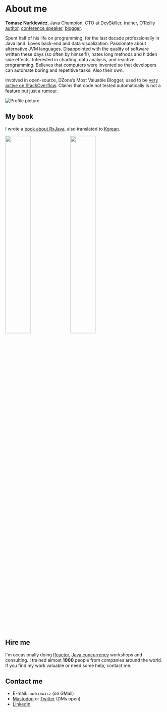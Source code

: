 # About me

**Tomasz Nurkiewicz**, Java Champion, CTO at [DevSkiller](https://devskiller.com/), trainer, [O’Reilly author](https://www.oreilly.com/library/view/reactive-programming-with/9781491931646/), [conference speaker](/talks), [blogger](/articles).

Spent half of his life on programming, for the last decade professionally in Java land.
Loves back-end and data visualization. 
Passionate about alternative JVM languages.
Disappointed with the quality of software written these days (so often by himself!), hates long methods and hidden side effects.
Interested in charting, data analysis, and reactive programming. 
Believes that computers were invented so that developers can automate boring and repetitive tasks. 
Also their own.

Involved in open-source, DZone’s Most Valuable Blogger, used to be [very active on StackOverflow](https://stackoverflow.com/users/605744/tomasz-nurkiewicz). 
Claims that code not tested automatically is not a feature but just a rumour. 

![Profile picture](https://www.gravatar.com/avatar/a0a3a4200899708103f7430d87d56e24?s=200)

## My book

I wrote a [book about RxJava](https://www.amazon.com/Reactive-Programming-RxJava-Asynchronous-Applications/dp/1491931655), also translated to [Korean](https://www.amazon.com/Reactive-programming-using-RxJava-Korean/dp/8966263062).

<img src="img/rxjava-book.jpg" width="40%"/>
<img src="img/rxjava-book-korean.jpg" width="40%"/>

## Hire me

I'm occasionally doing [Reactor](https://github.com/nurkiewicz/reactor-workshop), [Java concurrency](https://github.com/nurkiewicz/java-concurrency-workshop) workshops and consulting.
I trained almost **1000** people from companies around the world.
If you find my work valuable or need some help, contact me.

## Contact me

* E-mail: `nurkiewicz` (on GMail)
* [Mastodon](https://fosstodon.org/@nurkiewicz) or [Twitter](https://twitter.com/tnurkiewicz) (DMs open)
* [LinkedIn](https://www.linkedin.com/in/tomasz-nurkiewicz-80513b92/)
